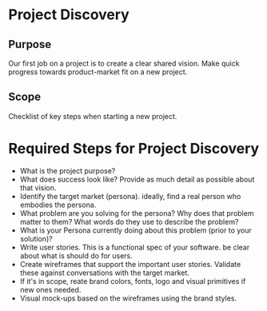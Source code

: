 
# Project Discovery

## Purpose

Our first job on a project is to create a clear shared vision. Make quick progress towards product-market fit on a new project.

## Scope

Checklist of key steps when starting a new project.

# Required Steps for Project Discovery
  
  * What is the project purpose?
  * What does success look like? Provide as much detail as possible about that vision.
  * Identify the target market (persona). ideally, find a real person who embodies the persona.
  * What problem are you solving for the persona? Why does that problem matter to them? What words do they use to describe the problem?
  * What is your Persona currently doing about this problem (prior to your solution)?
  * Write user stories. This is a functional spec of your software. be clear about what is should do for users.
  * Create wireframes that support the important user stories. Validate these against conversations with the target market.
  * If it's in scope, reate brand colors, fonts, logo and visual primitives if new ones needed.
  * Visual mock-ups based on the wireframes using the brand styles.

